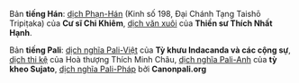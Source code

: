 Bản **tiếng Hán**: [dịch Phạn-Hán](https://21dzk.l.u-tokyo.ac.jp/SAT2015/T0198_.04.0175c17:0175c22.cit) (Kinh số 198, Đại Chánh Tạng Taishō Tripiṭaka) của **Cư sĩ Chi Khiêm**, [dịch văn xuôi](https://langmai.org/tang-kinh-cac/kinh-van/kinh-moi-dich/dao-but-nguyen-chat-kinh-nghia-tuc/) của **Thiền sư Thích Nhất Hạnh**.

Bản **tiếng Pali**: [dịch nghĩa Pali-Việt](https://tamtangpaliviet.net/VHoc/35/35-01.htm#1-1) của **Tỳ khưu Indacanda và các cộng sự**, [dịch thi kệ](https://www.daitangkinhvietnam.org/kinh-t%E1%BA%ADp-ch%C6%B0%C6%A1ng-b%E1%BB%91n-ph%E1%BA%A9m-t%C3%A1m/node/8869) của Hoà thượng Thích Minh Châu, [dịch nghĩa Pali-Anh](https://suttacentral.net/snp4.1/en/sujato?lang=vi&layout=plain&reference=none&notes=asterisk&highlight=false&script=latin) của **tỳ kheo Sujato**, [dịch nghĩa Pali-Pháp](https://suttacentral.net/snp4.1/fr/canonpaliorg?lang=vi&reference=none&highlight=false) bởi **Canonpali.org**




